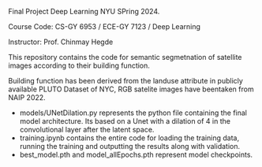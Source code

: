 Final Project Deep Learning NYU SPring 2024. 

Course Code: CS-GY 6953 / ECE-GY 7123 / Deep Learning

Instructor: Prof. Chinmay Hegde

This repository contains the code for semantic segmetnation of satellite images according to their building function. 

Building function has been derived from the landuse attribute in publicly available PLUTO Dataset of NYC, RGB satelite images have beentaken from NAIP 2022. 

- models/UNetDilation.py represents the python file containing the final model architecture. Its based on a Unet with a dilation of 4 in the convolutional layer after the latent space. 
- training.ipynb contains the entire code for loading the training data, running the training and outputting the results along with validation. 
- best_model.pth and model_allEpochs.pth represent model checkpoints.
